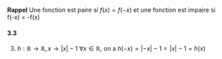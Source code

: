 **Rappel**
$\text{Une fonction est paire si } f(x) = f(-x) \text{ et une fonction est impaire si f(-x) = -f(x)}$
#### 3.3
3) $h:\mathbb{R} \rightarrow \mathbb{R}, x \rightarrow |x| - 1$
$\forall x \in \mathbb{R},$ on a
$h(-x) = |-x| - 1 = |x| - 1 = h(x)$
